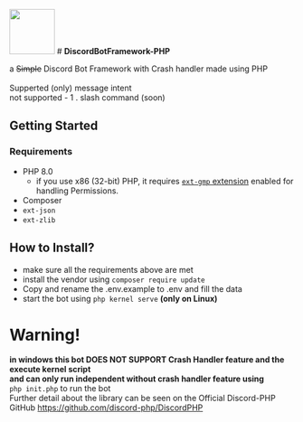 <img src="https://cdn.discordapp.com/attachments/997562428529328188/1027912099848007680/Framework_Logo.png" width="80"> # <b>DiscordBotFramework-PHP</b>

a <strike>Simple</strike> Discord Bot Framework with Crash handler made using PHP<br>
<br>Supperted (only) message intent<br>
not supported  - 1 . slash command (soon)<br>
## Getting Started

### Requirements

- PHP 8.0
	- if you use x86 (32-bit) PHP, it requires [`ext-gmp` extension](https://www.php.net/manual/en/book.gmp.php) enabled for handling Permissions.
- Composer
- `ext-json`
- `ext-zlib`

## How to Install?
- make sure all the requirements above are met
- install the vendor using ``` composer require update ```<br>
- Copy and rename the .env.example to .env and fill the data<br>
- start the bot using  ``` php kernel serve ``` <b>(only on Linux)</b>
# Warning!
<b>in windows this bot DOES NOT SUPPORT Crash Handler feature and the execute kernel script <br>
and can only run independent without crash handler feature using </b> <br>``` php init.php ``` to run the bot <br>
Further detail about the library can be seen on the Official Discord-PHP GitHub https://github.com/discord-php/DiscordPHP
